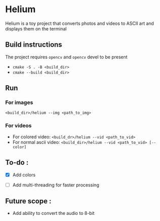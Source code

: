 # Helium

Helium is a toy project that converts photos and videos to ASCII art and displays them on the terminal

## Build instructions

The project requires `opencv` and `opencv` devel to be present

- `cmake -S . -B <build_dir>`
-  `cmake --build <build_dir>`

## Run

### For images
`<build_dir>/helium --img <path_to_img>`

### For videos
- For colored video: `<build_dr>/helium --vid <path_to_vid>`
- For normal ascii video: `<build_dir>/helium --vid <path_to_vid> [--color]`

## To-do :

- [x] Add colors
- [ ] Add multi-threading for faster processing


## Future scope :

- Add ability to convert the audio to 8-bit
